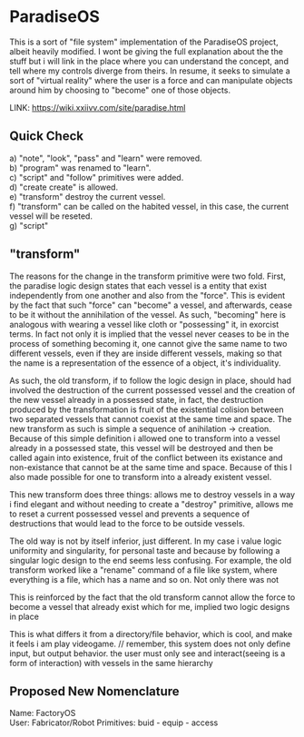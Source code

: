 # ParadiseOS
This is a sort of "file system" implementation of the ParadiseOS project, albeit heavily modified. I wont be
giving the full explanation about the the stuff but i will link in the place where you can understand the concept, and
tell where my controls diverge from theirs. In resume, it seeks to simulate a sort of "virtual reality" where the user 
is a force and can manipulate objects around him by choosing to "become" one of those objects.

LINK: https://wiki.xxiivv.com/site/paradise.html

## Quick Check
a) "note", "look", "pass" and "learn" were removed.  
b) "program" was renamed to "learn".  
c) "script" and "follow" primitives were added.  
d) "create create" is allowed.  
e) "transform" destroy the current vessel.  
f) "transform" can be called on the habited vessel, in this case, the current vessel will be reseted.  
g) "script" 

## "transform"

The reasons for the change in the transform primitive were two fold. First, the paradise logic design states that
each vessel is a entity that exist independently from one another and also from the "force". This is evident by the 
fact that such "force" can "become" a vessel, and afterwards, cease to be it without the annihilation of the vessel. 
As such, "becoming" here is analogous with wearing a vessel like cloth or "possessing" it, in exorcist terms. In fact 
not only it is implied that the vessel never ceases to be in the process of something becoming it, one cannot give 
the same name to two different vessels, even if they are inside different vessels, making so that the name is a 
representation of the essence of a object, it's individuality.  

As such, the old transform, if to follow the logic design in place, should had involved the destruction of the current 
possessed vessel and the creation of the new vessel already in a possessed state, in fact, the destruction produced 
by the transformation is fruit of the existential colision between two separated vessels that cannot coexist at the 
same time and space. The new transform as such is simple a sequence of anihilation -> creation. Because of this simple
definition i allowed one to transform into a vessel already in a possessed state, this vessel will be destroyed and 
then be called again into existence, fruit of the conflict between its existance and non-existance that cannot be at
the same time and space. Because of this I also made possible for one to transform into a already existent vessel.  

This new transform does three things: allows me to destroy vessels in a way i find elegant and without needing to create
a "destroy" primitive, allows me to reset a current possessed vessel and prevents a sequence of destructions that would 
lead to the force to be outside vessels.

The old way is not by itself inferior, just different. In my case i value logic uniformity and singularity, for personal taste and because
by following a singular logic design to the end seems less confusing. For example, the old transform worked like a "rename" command of a file like
system, where everything is a file, which has a name and so on. Not only there was not 

This is reinforced by the fact that the old transform cannot allow the force to become a vessel
that already exist which for me, implied two logic designs in place 

This is what differs it from a directory/file behavior, which is cool, and make it feels i am play videogame.
// remember, this system does not only define input, but output behavior. the user must only see and interact(seeing is a form of interaction)
with vessels in the same hierarchy

## Proposed New Nomenclature
Name: FactoryOS  
User: Fabricator/Robot
Primitives: buid - equip - access  
